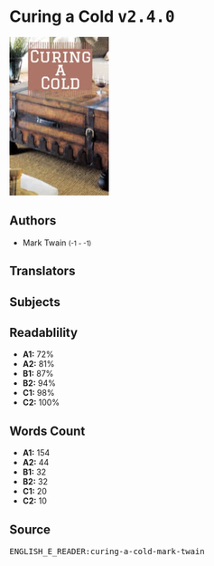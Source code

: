 # Curing a Cold <kbd>v2.4.0</kbd>

![](./cover.medium.jpg "")

## Authors


 - Mark Twain <small>(-1 - -1)</small>

## Translators



## Subjects



## Readablility


 - **A1:** 72%
 - **A2:** 81%
 - **B1:** 87%
 - **B2:** 94%
 - **C1:** 98%
 - **C2:** 100%

## Words Count


 - **A1:** 154
 - **A2:** 44
 - **B1:** 32
 - **B2:** 32
 - **C1:** 20
 - **C2:** 10

## Source


<kbd>ENGLISH_E_READER:curing-a-cold-mark-twain</kbd>

